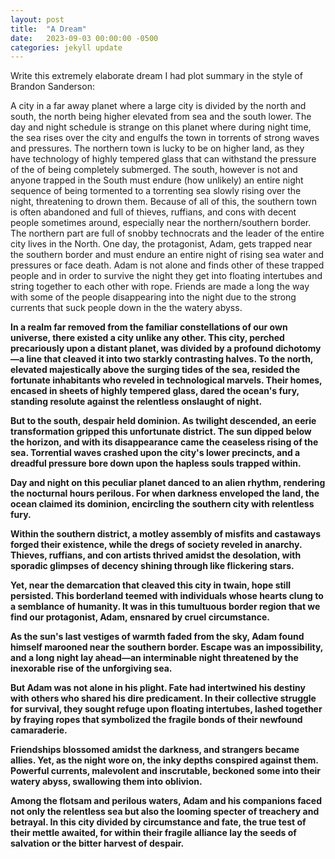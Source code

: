 ```yaml
---
layout: post
title:  "A Dream"
date:   2023-09-03 00:00:00 -0500
categories: jekyll update
---
```


Write this extremely elaborate dream I had plot summary in the style of Brandon Sanderson:

A city in a far away planet where a large city is divided by the north and south, the north being higher elevated from sea and the south lower. The day and night schedule is strange on this planet where during night time, the sea rises over the city and engulfs the town in torrents of strong waves and pressures. The northern town is lucky to be on higher land, as they have technology of highly tempered glass that can withstand the pressure of the of being completely submerged. The south, however is not and anyone trapped in the South must endure (how unlikely) an entire night sequence of being tormented to a torrenting sea slowly rising over the night, threatening to drown them. Because of all of this, the southern town is often abandoned and full of thieves, ruffians, and cons with decent people sometimes around, especially near the northern/southern border. The northern part are full of snobby technocrats and the leader of the entire city lives in the North. One day, the protagonist, Adam, gets trapped near the southern border and must endure an entire night of rising sea water and pressures or face death. Adam is not alone and finds other of these trapped people and in order to survive the night they get into floating intertubes and string together to each other with rope. Friends are made a long the way with some of the people disappearing into the night due to the strong currents that suck people down in the the watery abyss.


<b>
In a realm far removed from the familiar constellations of our own universe, there existed a city unlike any other. This city, perched precariously upon a distant planet, was divided by a profound dichotomy—a line that cleaved it into two starkly contrasting halves. To the north, elevated majestically above the surging tides of the sea, resided the fortunate inhabitants who reveled in technological marvels. Their homes, encased in sheets of highly tempered glass, dared the ocean's fury, standing resolute against the relentless onslaught of night.

But to the south, despair held dominion. As twilight descended, an eerie transformation gripped this unfortunate district. The sun dipped below the horizon, and with its disappearance came the ceaseless rising of the sea. Torrential waves crashed upon the city's lower precincts, and a dreadful pressure bore down upon the hapless souls trapped within.

Day and night on this peculiar planet danced to an alien rhythm, rendering the nocturnal hours perilous. For when darkness enveloped the land, the ocean claimed its dominion, encircling the southern city with relentless fury.

Within the southern district, a motley assembly of misfits and castaways forged their existence, while the dregs of society reveled in anarchy. Thieves, ruffians, and con artists thrived amidst the desolation, with sporadic glimpses of decency shining through like flickering stars.

Yet, near the demarcation that cleaved this city in twain, hope still persisted. This borderland teemed with individuals whose hearts clung to a semblance of humanity. It was in this tumultuous border region that we find our protagonist, Adam, ensnared by cruel circumstance.

As the sun's last vestiges of warmth faded from the sky, Adam found himself marooned near the southern border. Escape was an impossibility, and a long night lay ahead—an interminable night threatened by the inexorable rise of the unforgiving sea.

But Adam was not alone in his plight. Fate had intertwined his destiny with others who shared his dire predicament. In their collective struggle for survival, they sought refuge upon floating intertubes, lashed together by fraying ropes that symbolized the fragile bonds of their newfound camaraderie.

Friendships blossomed amidst the darkness, and strangers became allies. Yet, as the night wore on, the inky depths conspired against them. Powerful currents, malevolent and inscrutable, beckoned some into their watery abyss, swallowing them into oblivion.

Among the flotsam and perilous waters, Adam and his companions faced not only the relentless sea but also the looming specter of treachery and betrayal. In this city divided by circumstance and fate, the true test of their mettle awaited, for within their fragile alliance lay the seeds of salvation or the bitter harvest of despair.
</b>
